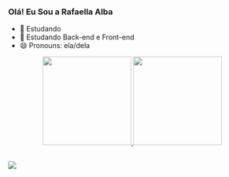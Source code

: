 ### Olá! Eu Sou a Rafaella Alba

- 🔭 Estudando 
- 🌱 Estudando Back-end e Front-end 
- 😄 Pronouns: ela/dela

<div align="center">
  <a href="https://github.com/rafaalba">
  <img height="180em" src="https://github-readme-stats.vercel.app/api?username=rafaalba&show_icons=true&theme=radical&include_all_commits=true&count_private=true"/>
  <img height="180em" src="https://github-readme-stats.vercel.app/api/top-langs/?username=rafaalba&layout=compact&langs_count=7&theme=radical"/>
</div>

  ##
  
  <div>
    <a href="https://img.shields.io/badge/Slack-4A154B?style=for-the-badge&logo=slack&logoColor=white"_target="blank="
  <a href="https://img.shields.io/badge/Discord-7289DA?style=for-the-badge&logo=discord&logoColor=white"target="_blank="></a>
 	<a href="https://img.shields.io/badge/LinkedIn-0077B5?style=for-the-badge&logo=linkedin&logoColor=white" target="_blank"></a>
 <a href="https://discord.gg/wagxzStdcR" target="_blank"><img src="https://img.shields.io/badge/Discord-7289DA?style=for-the-badge&logo=discord&logoColor=white" target="_blank"></a> 
  <a href = "" target="_blank"></a>
    </div>
  
  
  
  
  
  
